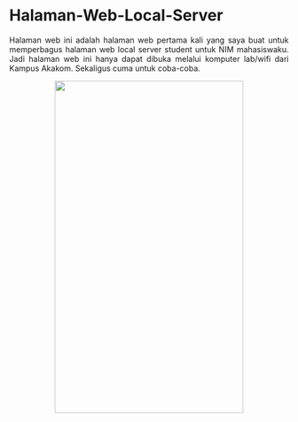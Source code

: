 # Halaman-Web-Local-Server

<p align="justify">Halaman web ini adalah halaman web pertama kali yang saya buat untuk memperbagus halaman web local server student untuk NIM mahasiswaku. Jadi halaman web ini hanya dapat dibuka melalui komputer lab/wifi dari Kampus Akakom. Sekaligus cuma untuk coba-coba.</p>

<p align="center">
  <img width="340" height="600" src="-">
</p>
